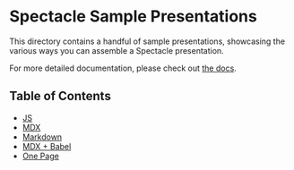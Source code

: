 <a name="spectacle-sample-presentations"></a>

# Spectacle Sample Presentations

This directory contains a handful of sample presentations, showcasing the various ways you can assemble a Spectacle presentation.

For more detailed documentation, please check out [the docs](https://formidable.com/open-source/spectacle/docs).

<a name="table-of-contents"></a>

## Table of Contents

- [JS](./js/index.js)
- [MDX](./mdx)
- [Markdown](./md)
- [MDX + Babel](./mdx-babel)
- [One Page](./one-page.html)
